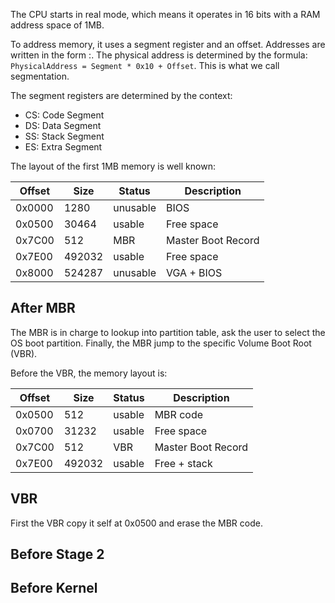 The CPU starts in real mode, which means it operates in 16 bits with a RAM address space of 1MB.

To address memory, it uses a segment register and an offset.
Addresses are written in the form <segment>:<offset>.
The physical address is determined by the formula: ```PhysicalAddress = Segment * 0x10 + Offset```.
This is what we call segmentation.

The segment registers are determined by the context:
* CS: Code Segment
* DS: Data Segment
* SS: Stack Segment
* ES: Extra Segment

The layout of the first 1MB memory is well known:

| Offset | Size   | Status   | Description        |
|--------|--------|----------|--------------------|
| 0x0000 | 1280   | unusable | BIOS               |
| 0x0500 | 30464  | usable   | Free space         |
| 0x7C00 | 512    | MBR      | Master Boot Record |
| 0x7E00 | 492032 | usable   | Free space         |
| 0x8000 | 524287 | unusable | VGA + BIOS         |

## After MBR

The MBR is in charge to lookup into partition table, ask the user to select the OS boot partition.
Finally, the MBR jump to the specific Volume Boot Root (VBR).

Before the VBR, the memory layout is:

| Offset | Size   | Status | Description        |
|--------|--------|--------|--------------------|
| 0x0500 | 512    | usable | MBR code           |
| 0x0700 | 31232  | usable | Free space         |
| 0x7C00 | 512    | VBR    | Master Boot Record |
| 0x7E00 | 492032 | usable | Free + stack       |

## VBR

First the VBR copy it self at 0x0500 and erase the MBR code.

## Before Stage 2

## Before Kernel
